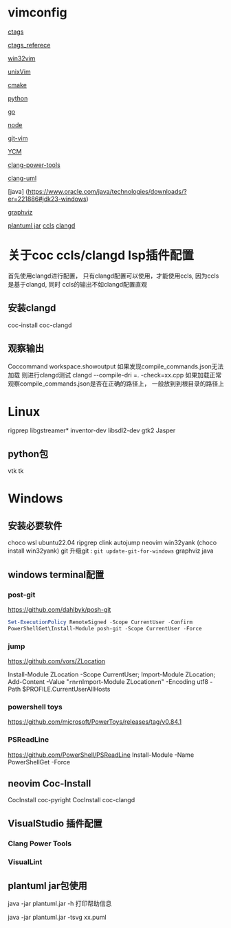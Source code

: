 ﻿




# vimconfig
[ctags](https://github.com/universal-ctags/ctags)

[ctags_referece](https://docs.ctags.io/en/latest/man/ctags.1.html)

[win32vim](https://www.vim.org/download.php)

[unixVim](https://www.vim.org/git.php)

[cmake](https://cmake.org/download/)

[python]()

[go](https://go.dev/dl/)

[node](https://nodejs.org/en/download/)

[git-vim](https://github.com/vim/vim.git)

[YCM](https://github.com/ycm-core/YouCompleteMe)

[clang-power-tools](https://www.clangpowertools.com/)

[clang-uml](https://github.com/bkryza/clang-uml)

[java] (https://www.oracle.com/java/technologies/downloads/?er=221886#jdk23-windows)

[graphviz](https://graphviz.org/download/)

[plantuml jar](https://sourceforge.net/projects/plantuml.mirror/files/v1.2024.6/plantuml-1.2024.6.jar/download)
[ccls]()
[clangd]()


# 关于coc ccls/clangd lsp插件配置

首先使用clangd进行配置， 只有clangd配置可以使用，才能使用ccls, 因为ccls是基于clangd, 同时 ccls的输出不如clangd配置直观 

## 安装clangd
coc-install coc-clangd

## 观察输出
Coccommand workspace.showoutput
如果发现compile_commands.json无法加载
则进行clangd测试
clangd --compile-dri =. -check=xx.cpp
如果加载正常
观察compile_commands.json是否在正确的路径上， 一般放到到根目录的路径上


# Linux

rigprep
libgstreamer*
inventor-dev
libsdl2-dev
gtk2
Jasper


## python包
vtk
tk


# Windows

## 安装必要软件

choco
wsl 
ubuntu22.04
ripgrep
clink
autojump
neovim
win32yank (choco install win32yank)
git 升级git : `git update-git-for-windows`
graphviz 
java


## windows terminal配置

### post-git
https://github.com/dahlbyk/posh-git

```powershell
Set-ExecutionPolicy RemoteSigned -Scope CurrentUser -Confirm
PowerShellGet\Install-Module posh-git -Scope CurrentUser -Force
```

### jump

https://github.com/vors/ZLocation

Install-Module ZLocation -Scope CurrentUser; Import-Module ZLocation; Add-Content -Value "`r`n`r`nImport-Module ZLocation`r`n" -Encoding utf8 -Path $PROFILE.CurrentUserAllHosts

### powershell toys
https://github.com/microsoft/PowerToys/releases/tag/v0.84.1

### PSReadLine
https://github.com/PowerShell/PSReadLine
Install-Module -Name PowerShellGet -Force
## neovim Coc-Install

CocInstall coc-pyright
CocInstall coc-clangd



## VisualStudio 插件配置

### Clang Power Tools
### VisualLint

## plantuml jar包使用

java -jar plantuml.jar -h 
打印帮助信息

java -jar plantuml.jar -tsvg xx.puml









